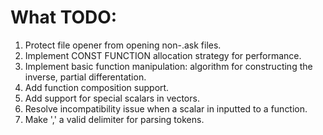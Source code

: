 # What TODO:

1. Protect file opener from opening non-.ask files.
2. Implement CONST FUNCTION allocation strategy for performance.
3. Implement basic function manipulation: algorithm for constructing the inverse, partial differentation.
4. Add function composition support.
5. Add support for special scalars in vectors.
6. Resolve incompatibility issue when a scalar in inputted to a function.
7. Make ',' a valid delimiter for parsing tokens.


